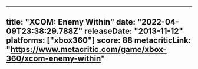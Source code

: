 
---
title: "XCOM: Enemy Within"
date: "2022-04-09T23:38:29.788Z"
releaseDate: "2013-11-12"
platforms: ["xbox360"]
score: 88
metacriticLink: "https://www.metacritic.com/game/xbox-360/xcom-enemy-within"
---
